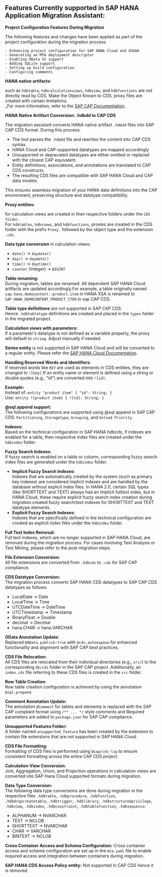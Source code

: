 ## Features Currently supported in SAP HANA Application Migration Assistant:

**Project Configuration Features During Migration**

The following features and changes have been applied as part of the project configuration during the migration process:

    - Enhancing project configuration for SAP HANA Cloud and XSUAA
    - Generating an MTA deployment descriptor
    - Enabling OData V2 support
    - Adding SQLite support
    - Setting up build configuration
    - Configuring comments

**HANA native artifacts:**

such as `hdbtable`, `hdbcalculationviews`, `hdbview`, and `hdbfunctions` are not directly read by CDS. Make the Object Known to CDS, proxy files are created with certain limitations.  
  _For more information, refer to the [SAP CAP Documentation](https://cap.cloud.sap/docs/advanced/hana#make-the-object-known-to-cds).

**HANA Native Artifact Conversion: .hdbdd to CAP CDS**

The migration assistant converts HANA native artifact `.hdbdd` files into SAP CAP CDS format. During this process:

- The tool parses the `.hdbdd` file and rewrites the content into CAP CDS syntax.
- HANA Cloud and CAP-supported datatypes are mapped accordingly
- Unsupported or deprecated datatypes are either omitted or replaced with the closest CAP equivalent.
- Entity definitions, associations, and annotations are translated to CAP CDS constructs.
- The resulting CDS files are compatible with SAP HANA Cloud and CAP data models.

This ensures seamless migration of your HANA data definitions into the CAP environment, preserving structure and datatype compatibility.

**Proxy entities:** 

for calculation views are created in their respective folders under the `CDS folder`.  
For `hdbtables`, `hdbviews`, and `hdbfunctions`, proxies are created in the CDS folder with the prefix `Proxy_` followed by the object type and     the extension `.cds`.

**Data type conversion** in calculation views:  
  - `date()` → `daydate()`  
  - `day()` → `daydate()`  
  - `time()` → `daytime()`  
  - `counter` (Integer) → `BIGINT`

**Table renaming:**  
  During migration, tables are renamed. All dependent SAP HANA Cloud artifacts are updated accordingly.For example, a table originally named `sap.hana.democontent::product.item` in HANA XSA is renamed to `SAP_HANA_DEMOCONTENT_PRODUCT_ITEM` in sap CAP CDS.

**Table type definitions** are not supported in SAP CAP CDS.  
  Hence `.hdbtabletype` definitions are created and placed in the `types` folder in the migrated project.

**Calculation views with parameters:**  
  If a parameter's datatype is not defined as a variable property, the proxy will default to `string`. Adjust manually if needed.

**Series entity** is not supported in SAP HANA Cloud and will be converted to a regular entity. Please refer the [SAP HANA Cloud Documentation](https://help.sap.com/docs/hana-cloud/sap-hana-cloud-migration-guide/series-data).

**Handling Reserved Words and Identifiers:**  
  If reserved words like `KEY` are used as elements in CDS entities, they are changed to `![key]`.If an entity name or element is defined using a string or double quotes (e.g., "id") are converted into `![id]`.
  
  **Example:**  
  Instead of: `entity "product item" { "id": String; }`  
  Use: `entity ![product item] { ![id]: String; }`

**@sql.append support:**  
  The following configurations are supported using @sql.append in SAP CAP CDS: `Partitioning`, `Storagetype`, `Grouping`, and `Unload Priority`.

**Indexes:**  
  Based on the technical configuration in SAP HANA hdbcds, if indexes are enabled for a table, then respective index files are created under the `hdbindex` folder.

**Fuzzy Search Indexes:**  
  If fuzzy search is enabled on a table or column, corresponding fuzzy search index files are generated under the `hdbindex` folder.
  - **Implicit Fuzzy Search Indexes:**  
    Indexes that are automatically created by the system (such as primary key indexes) are considered implicit indexes and are handled by the database without explicit index files. In HANA 2.0, certain SQL types (like SHORTTEXT and TEXT) always had an implicit fulltext index, but in HANA Cloud, these require explicit fuzzy search index creation during migration.created fuzzy search/text indexes for SHORTTEXT and TEXT datatype elements.
  - **Explicit Fuzzy Search Indexes:**  
    Indexes that are specifically defined in the technical configuration are created as explicit index files under the `hdbindex` folder.

**Full Text Index Removal:**  
  Full text indexes, which are no longer supported in SAP HANA Cloud, are removed during the migration process. For cases involving Text Analysis or Text Mining, please refer to the post-migration steps.

**File Extension Conversion:**  
  All file extensions are converted from `.hdbcds` to `.cds` for SAP CAP compliance.

**CDS Datatype Conversion:**  
  The migration process converts SAP HANA CDS datatypes to SAP CAP CDS datatypes as follows:
- LocalDate → Date
- LocalTime → Time
- UTCDateTime → DateTime
- UTCTimestamp → Timestamp
- BinaryFloat → Double
- decimal → Decimal
- hana.CHAR → hana.VARCHAR

**OData Annotation Update:**  
  Replaced `@OData.publish:true` with `@cds.autoexpose` for enhanced functionality and alignment with SAP CAP best practices.

**CDS File Relocation:**  
  All CDS files are relocated from their individual directories (e.g., `src/`) to the corresponding `db/cds` folder in the SAP CAP project. Additionally, an `index.cds` file referring to these CDS files is created in the `src` folder.

**Row Table Creation:**  
  Row table creation configuration is achieved by using the annotation `@sql.prepend`.

**Comment Annotation Update:**  
  The annotation `@Comment` for tables and elements is replaced with the SAP CAP compliant format using `/** ... */` style comments and Required parameters are added to `package.json` for SAP CAP compliance.

**Unsupported Features Folder:**  
  A folder named `unsupported_feature` has been created by the extension to contain file extensions that are not supported in SAP HANA Cloud.

**CDS File Formatting:**  
  Formatting of CDS files is performed using `@sap/cds-lsp` to ensure consistent formatting across the entire CAP CDS project.

**Calculation View Conversion:**  
  Join, Aggregation, Union, and Projection operations in calculation views are converted into SAP Hana Cloud supported formats during migration.

**Data Type Conversion:**  
  The following data type conversions are done during migration in the respective files `.hdbtable`, `.hdbprocedure`, `.hdbfunction`, `.hdbdropcreatetable`, `.hdbtrigger`, `.hdblibrary`, `.hdbstructuredprivilege`, `.hdbview`, `.hdbindex`, `.hdbconstraint`, `.hdbtablefunction`, `.hdbsequence`:
- ALPHANUM → NVARCHAR
- TEXT → NCLOB
- SHORTTEXT → NVARCHAR
- CHAR → VARCHAR
- BINTEXT → NCLOB

**Cross Container Access and Schema Configuration:** 
  Cross container access and schema configuration are set up in the `mta.yaml` file to enable required access and integration between containers during migration.

**SAP HANA CDS Access Policy entity:**
Not supported in CAP CDS hence it is removed.
